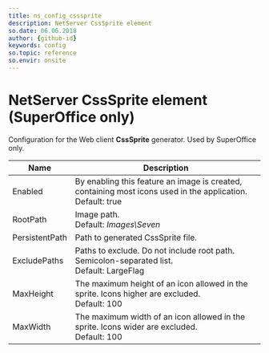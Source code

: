 ```yaml
---
title: ns_config_csssprite
description: NetServer CssSprite element
so.date: 06.06.2018
author: {github-id}
keywords: config
so.topic: reference
so.envir: onsite
---
```


# NetServer CssSprite element (SuperOffice only)

Configuration for the Web client **CssSprite** generator. Used by SuperOffice only.

| Name | Description |
|---|---|
| Enabled |  By enabling this feature an image is created, containing most icons used in the application.<br>Default: true |
| RootPath | Image path.<br>Default: *Images\Seven* |
| PersistentPath | Path to generated CssSprite file. |
| ExcludePaths | Paths to exclude. Do not include root path. Semicolon-separated list.<br>Default: LargeFlag |
| MaxHeight | The maximum height of an icon allowed in the sprite. Icons higher are excluded.<br>Default: 100 |
| MaxWidth | The maximum width of an icon allowed in the sprite. Icons wider are excluded.<br>Default: 100 |
